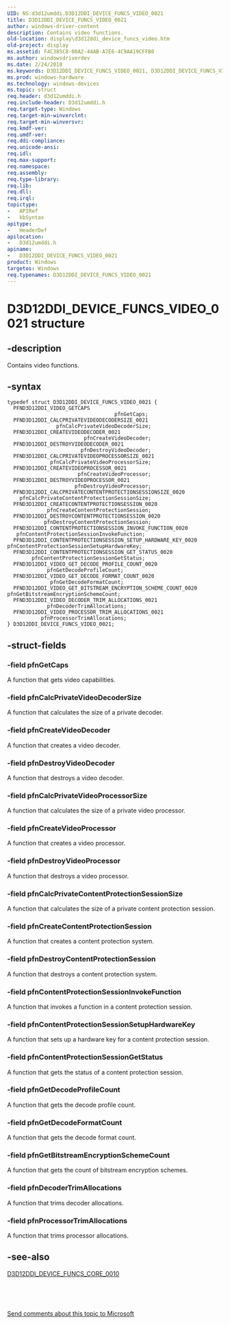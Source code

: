 ```yaml
---
UID: NS:d3d12umddi.D3D12DDI_DEVICE_FUNCS_VIDEO_0021
title: D3D12DDI_DEVICE_FUNCS_VIDEO_0021
author: windows-driver-content
description: Contains video functions.
old-location: display\d3d12ddi_device_funcs_video.htm
old-project: display
ms.assetid: F4C385C8-00A2-44AB-A7E6-4C9AA19CFFB0
ms.author: windowsdriverdev
ms.date: 2/24/2018
ms.keywords: D3D12DDI_DEVICE_FUNCS_VIDEO_0021, D3D12DDI_DEVICE_FUNCS_VIDEO_0021 structure [Display Devices], d3d12umddi/D3D12DDI_DEVICE_FUNCS_VIDEO, display.d3d12ddi_device_funcs_video
ms.prod: windows-hardware
ms.technology: windows-devices
ms.topic: struct
req.header: d3d12umddi.h
req.include-header: D3d12umddi.h
req.target-type: Windows
req.target-min-winverclnt: 
req.target-min-winversvr: 
req.kmdf-ver: 
req.umdf-ver: 
req.ddi-compliance: 
req.unicode-ansi: 
req.idl: 
req.max-support: 
req.namespace: 
req.assembly: 
req.type-library: 
req.lib: 
req.dll: 
req.irql: 
topictype:
-	APIRef
-	kbSyntax
apitype:
-	HeaderDef
apilocation:
-	D3d12umddi.h
apiname:
-	D3D12DDI_DEVICE_FUNCS_VIDEO_0021
product: Windows
targetos: Windows
req.typenames: D3D12DDI_DEVICE_FUNCS_VIDEO_0021
---
```


# D3D12DDI_DEVICE_FUNCS_VIDEO_0021 structure


## -description


Contains video functions. 


## -syntax


````
typedef struct D3D12DDI_DEVICE_FUNCS_VIDEO_0021 {
  PFND3D12DDI_VIDEO_GETCAPS                                    pfnGetCaps;
  PFND3D12DDI_CALCPRIVATEVIDEODECODERSIZE_0021                 pfnCalcPrivateVideoDecoderSize;
  PFND3D12DDI_CREATEVIDEODECODER_0021                          pfnCreateVideoDecoder;
  PFND3D12DDI_DESTROYVIDEODECODER_0021                         pfnDestroyVideoDecoder;
  PFND3D12DDI_CALCPRIVATEVIDEOPROCESSORSIZE_0021               pfnCalcPrivateVideoProcessorSize;
  PFND3D12DDI_CREATEVIDEOPROCESSOR_0021                        pfnCreateVideoProcessor;
  PFND3D12DDI_DESTROYVIDEOPROCESSOR_0021                       pfnDestroyVideoProcessor;
  PFND3D12DDI_CALCPRIVATECONTENTPROTECTIONSESSIONSIZE_0020     pfnCalcPrivateContentProtectionSessionSize;
  PFND3D12DDI_CREATECONTENTPROTECTIONSESSION_0020              pfnCreateContentProtectionSession;
  PFND3D12DDI_DESTROYCONTENTPROTECTIONSESSION_0020             pfnDestroyContentProtectionSession;
  PFND3D12DDI_CONTENTPROTECTIONSESSION_INVOKE_FUNCTION_0020    pfnContentProtectionSessionInvokeFunction;
  PFND3D12DDI_CONTENTPROTECTIONSESSION_SETUP_HARDWARE_KEY_0020 pfnContentProtectionSessionSetupHardwareKey;
  PFND3D12DDI_CONTENTPROTECTIONSESSION_GET_STATUS_0020         pfnContentProtectionSessionGetStatus;
  PFND3D12DDI_VIDEO_GET_DECODE_PROFILE_COUNT_0020              pfnGetDecodeProfileCount;
  PFND3D12DDI_VIDEO_GET_DECODE_FORMAT_COUNT_0020               pfnGetDecodeFormatCount;
  PFND3D12DDI_VIDEO_GET_BITSTREAM_ENCRYPTION_SCHEME_COUNT_0020 pfnGetBitstreamEncryptionSchemeCount;
  PFND3D12DDI_VIDEO_DECODER_TRIM_ALLOCATIONS_0021              pfnDecoderTrimAllocations;
  PFND3D12DDI_VIDEO_PROCESSOR_TRIM_ALLOCATIONS_0021            pfnProcessorTrimAllocations;
} D3D12DDI_DEVICE_FUNCS_VIDEO_0021;
````


## -struct-fields




### -field pfnGetCaps

A function that gets video capabilities.


### -field pfnCalcPrivateVideoDecoderSize

A function that calculates the size of a private decoder.


### -field pfnCreateVideoDecoder

A function that creates a video decoder. 


### -field pfnDestroyVideoDecoder

A function that destroys a video decoder.


### -field pfnCalcPrivateVideoProcessorSize

A function that calculates the size of a private video processor.


### -field pfnCreateVideoProcessor

A function that creates a video processor.


### -field pfnDestroyVideoProcessor

A function that destroys a video processor. 


### -field pfnCalcPrivateContentProtectionSessionSize

A function that calculates the size of a private content protection session.


### -field pfnCreateContentProtectionSession

A function that creates a content protection system. 


### -field pfnDestroyContentProtectionSession

A function that destroys a content protection system. 


### -field pfnContentProtectionSessionInvokeFunction

A function that invokes a function in a content protection session. 


### -field pfnContentProtectionSessionSetupHardwareKey

A function that sets up a hardware key for a content protection session. 


### -field pfnContentProtectionSessionGetStatus

A function that gets the status of a content protection session. 


### -field pfnGetDecodeProfileCount

A function that gets the decode profile count. 


### -field pfnGetDecodeFormatCount

A function that gets the decode format count. 


### -field pfnGetBitstreamEncryptionSchemeCount

A function that gets the count of bitstream encryption schemes. 


### -field pfnDecoderTrimAllocations

A function that trims decoder allocations. 


### -field pfnProcessorTrimAllocations

A function that trims processor allocations. 


## -see-also

<a href="..\d3d12umddi\ns-d3d12umddi-d3d12ddi_device_funcs_core_0010.md">D3D12DDI_DEVICE_FUNCS_CORE_0010</a>



 

 

<a href="mailto:wsddocfb@microsoft.com?subject=Documentation%20feedback [display\display]:%20D3D12DDI_DEVICE_FUNCS_VIDEO_0021 structure%20 RELEASE:%20(2/24/2018)&amp;body=%0A%0APRIVACY STATEMENT%0A%0AWe use your feedback to improve the documentation. We don't use your email address for any other purpose, and we'll remove your email address from our system after the issue that you're reporting is fixed. While we're working to fix this issue, we might send you an email message to ask for more info. Later, we might also send you an email message to let you know that we've addressed your feedback.%0A%0AFor more info about Microsoft's privacy policy, see http://privacy.microsoft.com/en-us/default.aspx." title="Send comments about this topic to Microsoft">Send comments about this topic to Microsoft</a>

